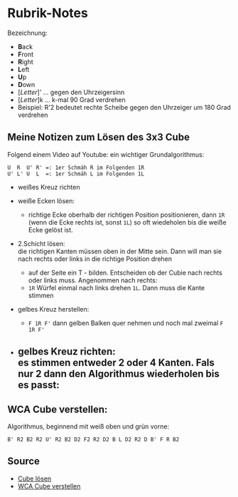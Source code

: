 # Rubrik-Notes
Bezeichnung: <br>
- **B**ack
- **F**ront
- **R**ight
- **L**eft
- **U**p
- **D**own
- [*Letter*]' ... gegen den Uhrzeigersinn
- [*Letter*]k ... k-mal 90 Grad verdrehen
- Beispiel: R'2 bedeutet rechte Scheibe gegen den Uhrzeiger um 180 Grad verdrehen

## Meine Notizen zum Lösen des 3x3 Cube
Folgend einem Video auf Youtube:
ein wichtiger Grundalgorithmus:
```
U  R  U' R' =: 1er Schmäh R im Folgenden 1R
U' L' U  L  =: 1er Schmäh L im Folgenden 1L
```
- weißes Kreuz richten
- weiße Ecken lösen: 
  - richtige Ecke oberhalb der richtigen Position positionieren, dann `1R` (wenn die Ecke rechts ist, sonst `1L`) so oft wiedeholen bis die weiße Ecke gelöst ist.
- 2.Schicht lösen: <br>
die richtigen Kanten müssen oben in der Mitte sein. Dann will man sie nach rechts oder links in die richtige Position drehen
  - auf der Seite ein T - bilden. Entscheiden ob der Cubie nach rechts oder links muss. Angenommen nach rechts:
  - `1R` Würfel einmal nach links drehen `1L`. Dann muss die Kante stimmen
 
- gelbes Kreuz herstellen:
  - `F 1R F'`  dann gelben Balken quer nehmen und noch mal zweimal `F 1R F'`
- gelbes Kreuz richten: <br>
es stimmen entweder 2 oder 4 Kanten. Fals nur 2 dann den Algorithmus wiederholen bis es passt:
  - 
## WCA Cube verstellen:
Algorithmus, beginnend mit weiß oben und grün vorne:
```
B' R2 B2 R2 U' R2 B2 D2 F2 R2 D2 B L D2 R2 D B' F R B2
```

## Source

- [Cube lösen](https://www.youtube.com/watch?v=HYyrneUsJ88)
- [WCA Cube verstellen](https://www.youtube.com/watch?v=7DJV3X6BnvE)
